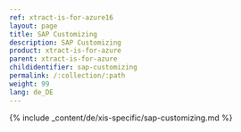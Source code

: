 ```yaml
---
ref: xtract-is-for-azure16
layout: page
title: SAP Customizing
description: SAP Customizing
product: xtract-is-for-azure
parent: xtract-is-for-azure
childidentifier: sap-customizing
permalink: /:collection/:path
weight: 99
lang: de_DE
---
```

{% include _content/de/xis-specific/sap-customizing.md %}
